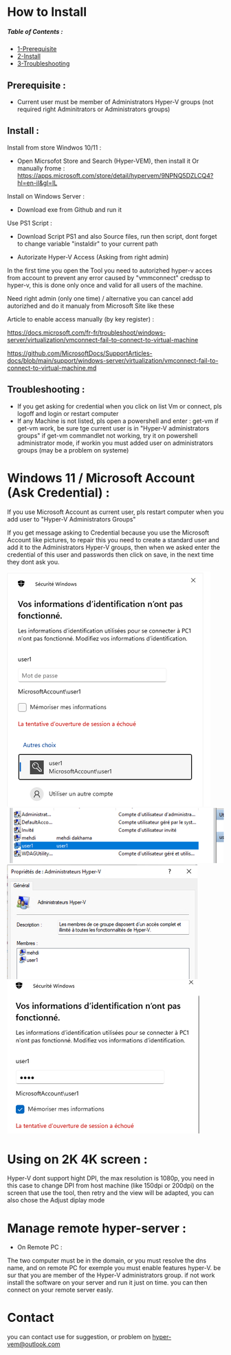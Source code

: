 # How to Install

##### Table of Contents  :
* [1-Prerequisite](#Prerequisite) 
* [2-Install](#Install)  
* [3-Troubleshooting](#Troubleshooting)

## Prerequisite :
<a name="Prerequisite"/>  

* Current user must be member of Administrators Hyper-V groups (not required right Adminitrators or Administrators groups)

## Install :
<a name="Install"/>

Install from store Windwos 10/11 :

* Open Micrsofot Store and Search (Hyper-VEM), then install it
Or manually frome : https://apps.microsoft.com/store/detail/hypervem/9NPNQ5DZLCQ4?hl=en-il&gl=IL

Install on Windows Server :

* Download exe from Github and run it

Use PS1 Script :

* Download Script PS1 and also Source files, run then script, dont forget to change variable "instaldir" to your current path

* Autorizate Hyper-V Access (Asking from right admin)

In the first time you open the Tool you need to autorizhed hyper-v acces from account to prevent any error caused by "vmmconnect" credssp to hyper-v, this is done only once and valid for all users of the machine.

Need right admin (only one time) / alternative you can cancel add autorizhed and do it manualy from Microsoft Site like these 
  
Article to enable access manually (by key register) : 

https://docs.microsoft.com/fr-fr/troubleshoot/windows-server/virtualization/vmconnect-fail-to-connect-to-virtual-machine

https://github.com/MicrosoftDocs/SupportArticles-docs/blob/main/support/windows-server/virtualization/vmconnect-fail-to-connect-to-virtual-machine.md

## Troubleshooting :
<a name="Troubleshooting"/>

* If you get asking for credential when you click on list Vm or connect, pls logoff and login or restart computer
* If any Machine is not listed, pls open a powershell and enter : get-vm 
if get-vm work, be sure tge current user is in "Hyper-V administrators groups"
if get-vm commandlet not working, try it on powershell administrator mode, if workin you must added user on administrators groups (may be a problem on systeme)

# Windows 11 / Microsoft Account (Ask Credential) :

If you use Microsoft Account as current user, pls restart computer when you add user to "Hyper-V Administrators Groups"

If you get message asking to Credential because you use the Microsoft Account like pictures, to repair this you need to create a standard user and add it to the Administrators Hyper-V groups, then when we asked enter the credential of this user and passwords then click on save, in the next time they dont ask you.

![1](pictures/Error/1.png "1")
![2](pictures/Error/2.png "2")
![3](pictures/Error/3.png "3")
![4](pictures/Error/4.png "4")

# Using on 2K 4K screen :

Hyper-V dont support hight DPI, the max resolution is 1080p, you need in this case to change DPI from host machine (like 150dpi or 200dpi) on the screen that use the tool, then retry and the view will be adapted, you can also chose the Adjust diplay mode

# Manage remote hyper-server :

* On Remote PC : 

The two computer must be in the domain, or you must resolve the dns name, and on remote PC for exemple you must enable features hyper-V.
be sur that you are member of the Hyper-V administrators group. if not work install the software on your server and run it just on time. you can then connect on your remote server easly.


# Contact

you can contact use for suggestion, or problem on hyper-vem@outlook.com

